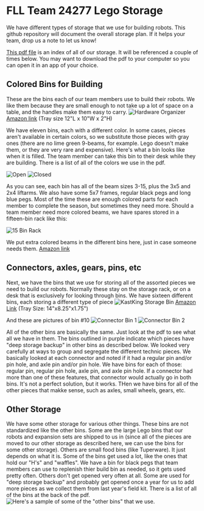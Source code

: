 # FLL Team 24277 Lego Storage

We have different types of storage that we use for building robots. This github repository will document the overall storage plan. If it helps your team, drop us a note to let us know!

[This pdf file](https://github.com/FLL-Team-24277/FLL-Lego-Storage/blob/main/Lego%20Parts%20Bins.pdf) is an index of all of our storage. It will be referenced a couple of times below. You may want to download the pdf to your computer so you can open it in an app of your choice.


## Colored Bins for Building
These are the bins each of our team members use to build their robots. We like them because they are small enough to not take up a lot of space on a table, and the handles make them easy to carry.
![Hardware Organizer](https://github.com/FLL-Team-24277/FLL-Lego-Storage/blob/main/Massca%20Hardware%20Organizer.jpg)
[Amazon link](https://www.amazon.com/gp/product/B07GN29LXD) (Tray size 12"L x 10"W x 2"H)

We have eleven bins, each with a different color. In some cases, pieces aren't available in certain colors, so we substitute those pieces with gray ones (there are no lime green 9-beams, for example. Lego doesn't make them, or they are very rare and expensive). Here's what a bin looks like when it is filled. The team member can take this bin to their desk while they are building. There is a list of all of the colors we use in the pdf.

![Open](https://github.com/FLL-Team-24277/FLL-Lego-Storage/blob/main/Builder%20Color%20Bin%201.jpg)
![Closed](https://github.com/FLL-Team-24277/FLL-Lego-Storage/blob/main/Builder%20Color%20Bin%202.jpg)

As you can see, each bin has all of the beam sizes 3-15, plus the 3x5 and 2x4 liftarms. We also have some 5x7 frames, regular black pegs and long blue pegs. Most of the time these are enough colored parts for each member to complete the season, but sometimes they need more. Should a team member need more colored beams, we have spares stored in a fifteen-bin rack like this:

![15 Bin Rack](https://github.com/FLL-Team-24277/FLL-Lego-Storage/blob/main/15%20Bin%20Storage%20Rack%20Organizer.jpg)

We put extra colored beams in the different bins here, just in case someone needs them.
[Amazon link](https://www.amazon.com/dp/B09FFTTTJD)

## Connectors, axles, gears, pins, etc

Next, we have the bins that we use for storing all of the assorted pieces we need to build our robots. Normally these stay on the storage rack, or on a desk that is exclusively for looking through bins. We have sixteen different bins, each storing a different type of piece
![KastKing Storage Bin](https://github.com/FLL-Team-24277/FLL-Lego-Storage/blob/main/Kastking%20Tackle%20Box.jpg)
[Amazon Link](https://www.amazon.com/gp/product/B07JHBQC1G) (Tray Size: 14"x8.25"x1.75")

And these are pictures of bin #10
![Connector Bin 1](https://github.com/FLL-Team-24277/FLL-Lego-Storage/blob/main/Connector%20Bin%201.jpg)
![Connector Bin 2](https://github.com/FLL-Team-24277/FLL-Lego-Storage/blob/main/Connector%20Bin%202.jpg)

All of the other bins are basically the same. Just look at the pdf to see what all we have in them. The bins outlined in purple indicate which pieces have "deep storage backup" in other bins as described below. We looked very carefully at ways to group and segregate the different technic pieces. We basically looked at each connector and noted if it had a regular pin and/or pin hole, and axle pin and/or pin hole. We have bins for each of those: regular pin, regular pin hole, axle pin, and axle pin hole. If a connector had more than one of these features, that connector would actually go in both bins. It's not a perfect solution, but it works. THen we have bins for all of the other pieces that makke sense, such as axles, small wheels, gears, etc.

## Other Storage

We have some other storage for various other things. These bins are not standardized like the other bins. Some are the large Lego bins that our robots and expansion sets are shipped to us in (since all of the pieces are moved to our other storage as described here, we can use the bins for some other storage). Others are small food bins (like Tuperware). It just depends on what it is. Some of the bins get used a lot, like the ones that hold our "H's" and "waffles". We have a bin for black pegs that team members can use to replenish thier build bin as needed, so it gets used pretty often. Others don't get opened very often at all. Some are used for "deep storage backup" and probably get opened once a year for us to add more pieces as we collect them from last year's field kit. There is a list of all of the bins at the back of the pdf.
![Here's a sample of some of the "other bins" that we use.](https://github.com/FLL-Team-24277/FLL-Lego-Storage/blob/main/Other%20Bins.jpg)
